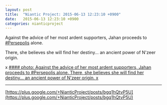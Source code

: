 ```yaml
---
layout: post
title:  "Niantic Project: 2015-06-13 12:23:10 +0900"
date:   2015-06-13 12:23:10 +0900
categories: nianticproject
---
```

Against the advice of her most ardent supporters, Jahan proceeds to [#Persepolis](https://plus.google.com/s/%23Persepolis "") alone.

There, she believes she will find her destiny... an ancient power of N'zeer origin.

x
[#### photo: Against the advice of her most ardent supporters, Jahan proceeds to #Persepolis alone.
There, she believes she will find her destiny... an ancient power of N'zeer origin.
x](https://lh3.googleusercontent.com/-dJzinaQaFVE/VXtBegc3znI/AAAAAAAAgQA/dkT-VjyKgc0/w1200-h1553/DoNothing.png "")
- - -
[https://plus.google.com/+NianticProject/posts/bgq1hQtvP5U](https://plus.google.com/+NianticProject/posts/bgq1hQtvP5U)
